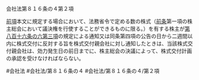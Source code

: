 会社法第８１６条の４第２項

[前項](会社法＿＿＿＿第８１６条の４第１項)本文に規定する場合において、法務省令で定める数の株式（[前条](会社法＿＿＿＿第８１６条の３第１項)第一項の株主総会において議決権を行使することができるものに限る。）を有する株主が[第八百十六条の六第三項](会社法＿＿＿＿第８１６条の６第３項)の規定による通知又は同条第四項の公告の日から二週間以内に株式交付に反対する旨を株式交付親会社に対し通知したときは、当該株式交付親会社は、効力発生日の前日までに、株主総会の決議によって、株式交付計画の承認を受けなければならない。

#会社法
#会社法/第８１６条の４
#会社法/第８１６条の４/第２項
